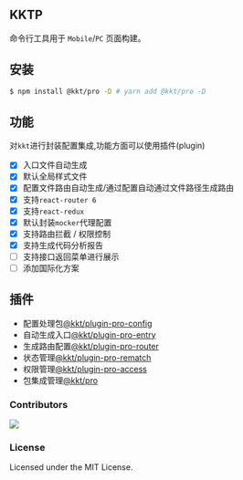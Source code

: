 ## KKTP

命令行工具用于 `Mobile`/`PC` 页面构建。

## 安装

```bash
$ npm install @kkt/pro -D # yarn add @kkt/pro -D
```

## 功能

对`kkt`进行封装配置集成,功能方面可以使用插件(plugin)

- [X] 入口文件自动生成
- [X] 默认全局样式文件
- [X] 配置文件路由自动生成/通过配置自动通过文件路径生成路由
- [X] 支持`react-router 6`
- [X] 支持`react-redux`
- [X] 默认封装`mocker`代理配置
- [X] 支持路由拦截 / 权限控制
- [X] 支持生成代码分析报告
- [ ] 支持接口返回菜单进行展示
- [ ] 添加国际化方案

## 插件

- 配置处理包[@kkt/plugin-pro-config](https://github.com/kktjs/kkt-pro/tree/main/packages/plugin/config)
- 自动生成入口[@kkt/plugin-pro-entry](https://github.com/kktjs/kkt-pro/tree/main/packages/plugin/entry)
- 生成路由配置[@kkt/plugin-pro-router](https://github.com/kktjs/kkt-pro/tree/main/packages/plugin/router)
- 状态管理[@kkt/plugin-pro-rematch](https://github.com/kktjs/kkt-pro/tree/main/packages/plugin/rematch)
- 权限管理[@kkt/plugin-pro-access](https://github.com/kktjs/kkt-pro/tree/main/packages/plugin/access)
- 包集成管理[@kkt/pro](https://github.com/kktjs/kkt-pro/tree/main/packages/plugin/pro)

### Contributors

<a href="https://github.com/kktjs/kkt-pro/graphs/contributors">
  <img src="https://kktjs.github.io/kkt-pro/CONTRIBUTORS.svg" />
</a>

### License

Licensed under the MIT License.
